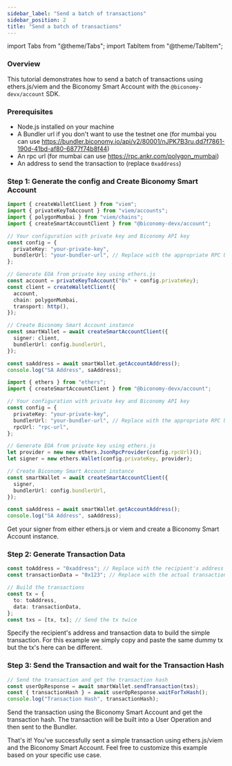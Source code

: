```yaml
---
sidebar_label: "Send a batch of transactions"
sidebar_position: 2
title: "Send a batch of transactions"
---
```


import Tabs from "@theme/Tabs";
import TabItem from "@theme/TabItem";

### Overview

This tutorial demonstrates how to send a batch of transactions using ethers.js/viem and the Biconomy Smart Account with the `@biconomy-devx/account` SDK.

### Prerequisites

- Node.js installed on your machine
- A Bundler url if you don't want to use the testnet one (for mumbai you can use https://bundler.biconomy.io/api/v2/80001/nJPK7B3ru.dd7f7861-190d-41bd-af80-6877f74b8f44)
- An rpc url (for mumbai can use https://rpc.ankr.com/polygon_mumbai)
- An address to send the transaction to (replace `0xaddress`)

### Step 1: Generate the config and Create Biconomy Smart Account

<Tabs>
<TabItem value="viem" label="viem">

```typescript
import { createWalletClient } from "viem";
import { privateKeyToAccount } from "viem/accounts";
import { polygonMumbai } from "viem/chains";
import { createSmartAccountClient } from "@biconomy-devx/account";

// Your configuration with private key and Biconomy API key
const config = {
  privateKey: "your-private-key",
  bundlerUrl: "your-bundler-url", // Replace with the appropriate RPC URL
};

// Generate EOA from private key using ethers.js
const account = privateKeyToAccount("0x" + config.privateKey);
const client = createWalletClient({
  account,
  chain: polygonMumbai,
  transport: http(),
});

// Create Biconomy Smart Account instance
const smartWallet = await createSmartAccountClient({
  signer: client,
  bundlerUrl: config.bundlerUrl,
});

const saAddress = await smartWallet.getAccountAddress();
console.log("SA Address", saAddress);
```

</TabItem>
<TabItem value="ethers" label="ethers">

```typescript
import { ethers } from "ethers";
import { createSmartAccountClient } from "@biconomy-devx/account";

// Your configuration with private key and Biconomy API key
const config = {
  privateKey: "your-private-key",
  bundlerUrl: "your-bundler-url", // Replace with the appropriate RPC URL
  rpcUrl: "rpc-url",
};

// Generate EOA from private key using ethers.js
let provider = new new ethers.JsonRpcProvider(config.rpcUrl)();
let signer = new ethers.Wallet(config.privateKey, provider);

// Create Biconomy Smart Account instance
const smartWallet = await createSmartAccountClient({
  signer,
  bundlerUrl: config.bundlerUrl,
});

const saAddress = await smartWallet.getAccountAddress();
console.log("SA Address", saAddress);
```

</TabItem>
</Tabs>

Get your signer from either ethers.js or viem and create a Biconomy Smart Account instance.

### Step 2: Generate Transaction Data

```typescript
const toAddress = "0xaddress"; // Replace with the recipient's address
const transactionData = "0x123"; // Replace with the actual transaction data

// Build the transactions
const tx = {
  to: toAddress,
  data: transactionData,
};
const txs = [tx, tx]; // Send the tx twice
```

Specify the recipient's address and transaction data to build the simple transaction. For this example we simply copy and paste the same dummy tx but the tx's here can be different.

### Step 3: Send the Transaction and wait for the Transaction Hash

```typescript
// Send the transaction and get the transaction hash
const userOpResponse = await smartWallet.sendTransaction(txs);
const { transactionHash } = await userOpResponse.waitForTxHash();
console.log("Transaction Hash", transactionHash);
```

Send the transaction using the Biconomy Smart Account and get the transaction hash. The transaction will be built into a User Operation and then sent to the Bundler.

That's it! You've successfully sent a simple transaction using ethers.js/viem and the Biconomy Smart Account. Feel free to customize this example based on your specific use case.

```

```
